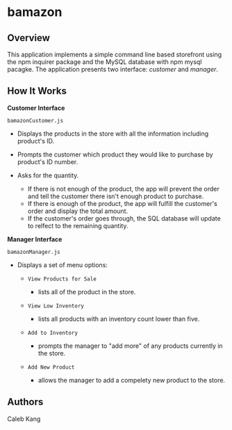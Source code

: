 # bamazon

## Overview

This application implements a simple command line based storefront using the npm inquirer package and the MySQL database with npm mysql pacagke. The application presents two interface: _customer_ and _manager_.
## How It Works

**Customer Interface**

`bamazonCustomer.js`

* Displays the products in the store with all the information including product's ID.

* Prompts the customer which product they would like to purchase by product's ID number.

* Asks for the quantity.
  
  * If there is not enough of the product, the app will prevent the order and tell the customer there isn't enough product to purchase.
  * If there is enough of the product, the app will fulfill the customer's order and display the total amount.
  * If the customer's order goes through, the SQL database will update to relfect to the remaining quantity. 

**Manager Interface**

`bamazonManager.js`

* Displays a set of menu options:

  * `View Products for Sale`
    * lists all of the product in the store.

  * `View Low Inventory`
    * lists all products with an inventory count lower than five.

  * `Add to Inventory`
    * prompts the manager to "add more" of any products currently in the store.
  
  * `Add New Product`
    * allows the manager to add a compelety new product to the store.

## Authors

Caleb Kang
